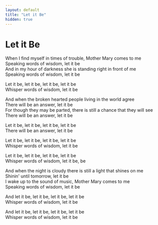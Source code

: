 ```yaml
---
layout: default
title: "Let it Be"
hidden: true
---
```


# Let it Be

When I find myself in times of trouble, Mother Mary comes to me  
Speaking words of wisdom, let it be  
And in my hour of darkness she is standing right in front of me  
Speaking words of wisdom, let it be
  
Let it be, let it be, let it be, let it be  
Whisper words of wisdom, let it be
  
And when the broken hearted people living in the world agree  
There will be an answer, let it be  
For though they may be parted, there is still a chance that they will see  
There will be an answer, let it be
  
Let it be, let it be, let it be, let it be  
There will be an answer, let it be
 
Let it be, let it be, let it be, let it be  
Whisper words of wisdom, let it be
  
Let it be, let it be, let it be, let it be  
Whisper words of wisdom, let it be, be
  
And when the night is cloudy there is still a light that shines on me  
Shinin' until tomorrow, let it be  
I wake up to the sound of music, Mother Mary comes to me  
Speaking words of wisdom, let it be 
 
And let it be, let it be, let it be, let it be  
Whisper words of wisdom, let it be 
 
And let it be, let it be, let it be, let it be  
Whisper words of wisdom, let it be  
